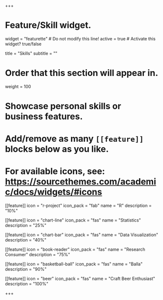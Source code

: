 +++
# Feature/Skill widget.
widget = "featurette"  # Do not modify this line!
active = true  # Activate this widget? true/false

title = "Skills"
subtitle = ""

# Order that this section will appear in.
weight = 100

# Showcase personal skills or business features.
# 
# Add/remove as many `[[feature]]` blocks below as you like.
# 
# For available icons, see: https://sourcethemes.com/academic/docs/widgets/#icons

[[feature]]
  icon = "r-project"
  icon_pack = "fab"
  name = "R"
  description = "10%"
  
[[feature]]
  icon = "chart-line"
  icon_pack = "fas"
  name = "Statistics"
  description = "25%"    
  
[[feature]]
  icon = "chart-bar"
  icon_pack = "fas"
  name = "Data Visualization"
  description = "40%"  
  
[[feature]]
  icon = "book-reader"
  icon_pack = "fas"
  name = "Research Consumer"
  description = "75%"  
  
[[feature]]
  icon = "basketball-ball"
  icon_pack = "fas"
  name = "Balla"
  description = "90%"    
  
[[feature]]
  icon = "beer"
  icon_pack = "fas"
  name = "Craft Beer Enthusiast"
  description = "100%"

+++
